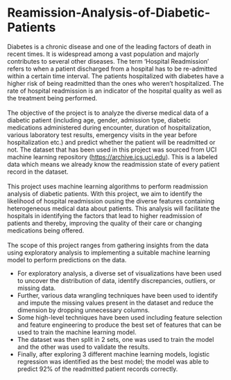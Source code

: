 # Reamission-Analysis-of-Diabetic-Patients
Diabetes is a chronic disease and one of the leading factors of death in recent times. It is widespread among a vast population and majorly contributes to several other diseases. The term ‘Hospital Readmission’ refers to when a patient discharged from a hospital has to be re-admitted within a certain time interval. The patients hospitalized with diabetes have a higher risk of being readmitted than the ones who weren’t hospitalized. The rate of hospital readmission is an indicator of the hospital quality as well as the treatment being performed.
<br><br>
The objective of the project is to analyze the diverse medical data of a diabetic patient (including age, gender, admission type, diabetic medications administered during encounter, duration of hospitalization, various laboratory test results, emergency visits in the year before hospitalization etc.) and predict whether the patient will be readmitted or not. The dataset that has been used in this project was sourced from UCI machine learning repository (https://archive.ics.uci.edu). This is a labeled data which means we already know the readmission state of every patient record in the dataset.
<br><br>
This project uses machine learning algorithms to perform readmission analysis of diabetic patients.  With this project, we aim to identify the likelihood of hospital readmission ousing the diverse features containing heterogeneous medical data about patients. This analysis will facilitate the hospitals in identifying the factors that lead to higher readmission of patients and thereby, improving the quality of their care or changing medications being offered.
<br><br>
The scope of this project ranges from gathering insights from the data using exploratory analysis to implementing a suitable machine learning model to perform predictions on the data.
* For exploratory analysis, a diverse set of visualizations have been used to uncover the distribution of data, identify discrepancies, outliers, or missing data.
* Further, various data wrangling techniques have been used to identify and impute the missing values present in the dataset and reduce the dimension by dropping unnecessary columns.
* Some high-level techniques have been used including feature selection and feature engineering to produce the best set of features that can be used to train the machine learning model.
* The dataset was then split in 2 sets, one was used to train the model and the other was used to validate the results.
* Finally, after exploring 3 different machine learning models, logistic regression was identified as the best model; the model was able to predict 92% of the readmitted patient records correctly.
